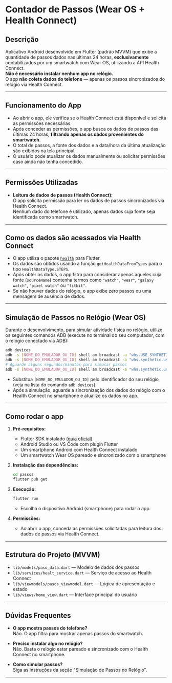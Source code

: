 # Contador de Passos (Wear OS + Health Connect)

## Descrição

Aplicativo Android desenvolvido em Flutter (padrão MVVM) que exibe a quantidade de passos dados nas últimas 24 horas, **exclusivamente** contabilizados por um smartwatch com Wear OS, utilizando a API Health Connect.  
**Não é necessário instalar nenhum app no relógio.**  
O app **não coleta dados do telefone** — apenas os passos sincronizados do relógio via Health Connect.

---

## Funcionamento do App

- Ao abrir o app, ele verifica se o Health Connect está disponível e solicita as permissões necessárias.
- Após conceder as permissões, o app busca os dados de passos das últimas 24 horas, **filtrando apenas os dados provenientes do smartwatch**.
- O total de passos, a fonte dos dados e a data/hora da última atualização são exibidos na tela principal.
- O usuário pode atualizar os dados manualmente ou solicitar permissões caso ainda não tenha concedido.

---

## Permissões Utilizadas

- **Leitura de dados de passos (Health Connect):**  
  O app solicita permissão para ler os dados de passos sincronizados via Health Connect.  
  Nenhum dado do telefone é utilizado, apenas dados cuja fonte seja identificada como smartwatch.

---

## Como os dados são acessados via Health Connect

- O app utiliza o pacote [`health`](https://pub.dev/packages/health) para Flutter.
- Os dados são obtidos usando a função `getHealthDataFromTypes` para o tipo `HealthDataType.STEPS`.
- Após obter os dados, o app filtra para considerar apenas aqueles cuja fonte (`sourceName`) contenha termos como `"watch"`, `"wear"`, `"galaxy watch"`, `"pixel watch"` ou `"fitbit"`.
- Se não houver dados do relógio, o app exibe zero passos ou uma mensagem de ausência de dados.

---

## Simulação de Passos no Relógio (Wear OS)

Durante o desenvolvimento, para simular atividade física no relógio, utilize os seguintes comandos ADB (execute no terminal do seu computador, com o relógio conectado via ADB):

```sh
adb devices
adb -s [NOME_DO_EMULADOR_OU_ID] shell am broadcast -a "whs.USE_SYNTHETIC_PROVIDERS" com.google.android.wearable.healthservices
adb -s [NOME_DO_EMULADOR_OU_ID] shell am broadcast -a "whs.synthetic.user.START_WALKING" com.google.android.wearable.healthservices
# Aguarde alguns segundos/minutos para simular passos
adb -s [NOME_DO_EMULADOR_OU_ID] shell am broadcast -a "whs.synthetic.user.STOP_EXERCISE" com.google.android.wearable.healthservices
```

- Substitua `[NOME_DO_EMULADOR_OU_ID]` pelo identificador do seu relógio (veja na lista do comando `adb devices`).
- Após a simulação, aguarde a sincronização dos dados do relógio com o Health Connect no smartphone e atualize os dados no app.

---

## Como rodar o app

1. **Pré-requisitos:**
   - Flutter SDK instalado ([guia oficial](https://docs.flutter.dev/get-started/install))
   - Android Studio ou VS Code com plugin Flutter
   - Um smartphone Android com Health Connect instalado
   - Um smartwatch Wear OS pareado e sincronizado com o smartphone

2. **Instalação das dependências:**
   ```sh
   cd passos
   flutter pub get
   ```

3. **Execução:**
   ```sh
   flutter run
   ```
   - Escolha o dispositivo Android (smartphone) para rodar o app.

4. **Permissões:**
   - Ao abrir o app, conceda as permissões solicitadas para leitura dos dados de passos via Health Connect.

---

## Estrutura do Projeto (MVVM)

- `lib/models/paso_data.dart` — Modelo de dados dos passos
- `lib/services/healt_service.dart` — Serviço de acesso ao Health Connect
- `lib/viewmodels/pasos_viewmodel.dart` — Lógica de apresentação e estado
- `lib/views/home_view.dart` — Interface principal do usuário

---

## Dúvidas Frequentes

- **O app mostra passos do telefone?**  
  Não. O app filtra para mostrar apenas passos do smartwatch.

- **Preciso instalar algo no relógio?**  
  Não. Basta o relógio estar pareado e sincronizado com o Health Connect no smartphone.

- **Como simular passos?**  
  Siga as instruções da seção "Simulação de Passos no Relógio".

---
